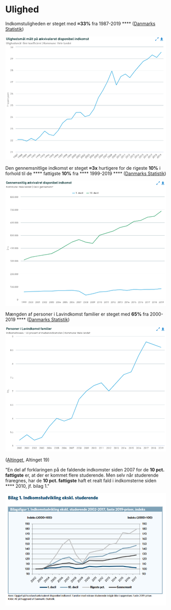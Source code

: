 # Ulighed

Indkomstuligheden er steget med **≈33%** fra 1987-2019 **** ([Danmarks Statistik](https://www.dst.dk/da/Statistik/emner/arbejde-og-indkomst/indkomst-og-loen/indkomstulighed))

![Danmarks Statistik](<../.gitbook/assets/billede (16).png>)

Den gennemsnitlige indkomst er steget **≈3x** hurtigere for de rigeste **10%** i forhold til de **** fattigste **10%** fra **** 1999-2019 **** ([Danmarks Statistik](https://www.statistikbanken.dk/IFOR32))

![Danmarks Statistik](<../.gitbook/assets/billede (5).png>)

Mængden af personer i Lavindkomst familier er steget med **65%** fra 2000-2019 **** ([Danmarks Statistik](https://www.statistikbanken.dk/statbank5a/SelectVarVal/Define.asp?MainTable=IFOR12P\&PLanguage=0\&PXSId=0\&wsid=cftree))

![Danmarks Statistik](<../.gitbook/assets/billede (10) (1).png>)

([Altinget](https://www.altinget.dk/misc/AE\_Indkomstudvikling-deciler%20sept19.pdf), Altinget 19)

"En del af forklaringen på de faldende indkomster siden 2007 for de **10 pct. fattigste** er, at der er kommet flere studerende. Men selv når studerende fraregnes, har de **10 pct. fattigste** haft et realt fald i indkomsterne siden **** 2010, jf. bilag 1."

![Altinget, Altinget 19](<../.gitbook/assets/billede (12).png>)
